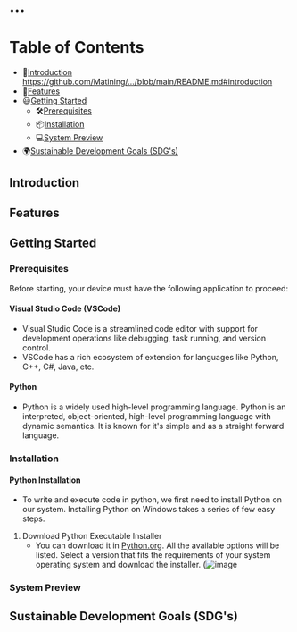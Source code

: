 # ...
# Table of Contents
  * 📕[Introduction](#introduction) https://github.com/Matining/.../blob/main/README.md#introduction
  * 🌟[Features](#features)
  * 😃[Getting Started](#getting-started)  
    * 🛠[Prerequisites](#prerequisites)
    * 📦[Installation](#installation)  
    * 💻[System Preview](#system-preview)  
  * 🌍[Sustainable Development Goals (SDG's)](#sustainable-development-goal-(SDG's))
## Introduction
## Features
## Getting Started
### Prerequisites
Before starting, your device must have the following application to proceed:
#### Visual Studio Code (VSCode)
- Visual Studio Code is a streamlined code editor with support for development operations like debugging, task running, and version control.
- VSCode has a rich ecosystem of extension for languages like Python, C++, C#, Java, etc.
#### Python
- Python is a widely used high-level programming language. Python is an interpreted, object-oriented, high-level programming language with dynamic semantics. It is known for it's simple and as a straight forward language.
### Installation
#### Python Installation
- To write and execute code in python, we first need to install Python on our system.
Installing Python on Windows takes a series of few easy steps.
1. Download Python Executable Installer
   - You can download it in [Python.org](https://www.python.org/). All the available options will be listed. Select a version that fits the requirements of your system operating system and download the installer.
 (![image](https://github.com/Matining/.../assets/153246826/36f145b7-a5eb-4177-8eb4-6fcc46ce89c2)

### System Preview
## Sustainable Development Goals (SDG's)
